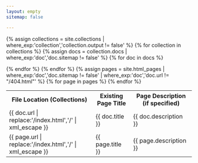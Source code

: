 ```yaml
---
layout: empty
sitemap: false

---
```

<table>

  <tr>
    <th>File Location (Collections)</th>
    <th>Existing Page Title</th>
    <th>Page Description (if specified)</th>
  </tr>

  {% assign collections = site.collections | where_exp:'collection','collection.output != false' %}
  {% for collection in collections %}
    {% assign docs = collection.docs | where_exp:'doc','doc.sitemap != false' %}
    {% for doc in docs %}
      <tr>
        <td>{{ doc.url | replace:'/index.html','/' | xml_escape }}</td>
        <td>{{ doc.title }}</td>
        <td>{{ doc.description }}</td>
      </tr>
    {% endfor %}
  {% endfor %}
  {% assign pages = site.html_pages | where_exp:'doc','doc.sitemap != false' | where_exp:'doc','doc.url != "/404.html"' %}
  {% for page in pages %}
    <tr>
      <td>{{ page.url | replace:'/index.html','/' | xml_escape }}</td>
      <td>{{ page.title }}</td>
      <td>{{ page.description }}</td>
    </tr>
  {% endfor %}



</table>

